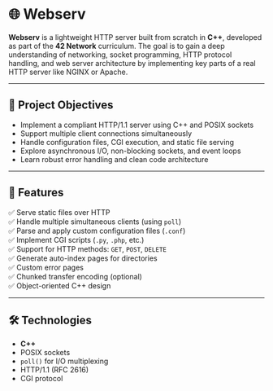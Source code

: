# 🌐 Webserv

**Webserv** is a lightweight HTTP server built from scratch in **C++**, developed as part of the **42 Network** curriculum. The goal is to gain a deep understanding of networking, socket programming, HTTP protocol handling, and web server architecture by implementing key parts of a real HTTP server like NGINX or Apache.

---

## 🚀 Project Objectives

- Implement a compliant HTTP/1.1 server using C++ and POSIX sockets
- Support multiple client connections simultaneously
- Handle configuration files, CGI execution, and static file serving
- Explore asynchronous I/O, non-blocking sockets, and event loops
- Learn robust error handling and clean code architecture

---

## 🔧 Features

✅ Serve static files over HTTP  
✅ Handle multiple simultaneous clients (using `poll`)  
✅ Parse and apply custom configuration files (`.conf`)  
✅ Implement CGI scripts (`.py`, `.php`, etc.)  
✅ Support for HTTP methods: `GET`, `POST`, `DELETE`  
✅ Generate auto-index pages for directories  
✅ Custom error pages  
✅ Chunked transfer encoding (optional)  
✅ Object-oriented C++ design

---

## 🛠️ Technologies

- **C++**
- POSIX sockets
- `poll()` for I/O multiplexing
- HTTP/1.1 (RFC 2616)
- CGI protocol
